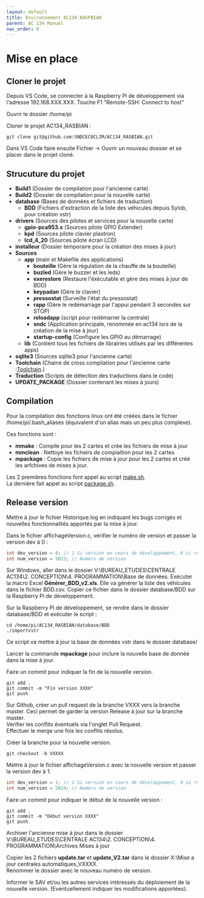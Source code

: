```yaml
---
layout: default
title: Environnement AC134 RASPBIAN 
parent: AC 134 Manuel
nav_order: 0
---
```


# [](#header-1)Mise en place
## [](#header-2)Cloner le projet

Depuis VS Code, se connecter à la Raspberry Pi de développement via l'adresse 192.168.XXX.XXX. 
Touche F1 "Remote-SSH: Connect to host"

Ouvrir le dossier /home/pi

Cloner le projet AC134_RASBIAN : 
```
git clone git@github.com:SNDCECOCLIM/AC134_RASBIAN.git
```
Dans VS Code faire ensuite Fichier -> Ouvrir un nouveau dossier et se placer dans le projet cloné. 

## [](#header-2)Strucuture du projet

- **Build1**                    (Dossier de compilation pour l'ancienne carte) 
- **Build2**                    (Dossier de compilation pour la nouvelle carte)
- **database**                  (Bases de données et fichiers de traduction)
    - **BDD**                   (Fichiers d'extraction de la liste des véhicules depuis Sylob, pour création vstr)
- **drivers**                   (Sources des pilotes et services pour la nouvelle carte)
    - **gpio-pca953.x**         (Sources pilote GPIO Extender)
    - **kpd**                   (Sources pilote clavier plastron)
    - **lcd_4_20**              (Sources pilote écran LCD)
- **installeur**                (Dossier temporaire pour la création des mises à jour)
- **Sources**
    - **app**                   (main et Makefile des applications)
        - **bouteille**         (Gère la régulation de la chauffe de la bouteille)
        - **buzled**            (Gère le buzzer et les leds)
        - **exerestore**        (Restaure l'éxécutable et gère des mises à jour de BDD)
        - **keypadan**          (Gère le clavier)
        - **pressostat**        (Surveille l'état du pressostat)
        - **rapp**              (Gère le redémarrage par l'appui pendant 3 secondes sur STOP)
        - **reloadapp**         (script pour redémarrer la centrale)
        - **sndc**              (Application principale, renommée en ac134 lors de la création de la mise à jour)
        - **startup-config**    (Configure les GPIO au démarrage)  
    - **lib**                   (Contient tous les fichiers de librairies utilisés par les différentes apps)
- **sqlite3**                   (Sources sqlite3 pour l'ancienne carte)
- **Toolchain**                 (Chaine de cross compilation pour l'ancienne carte :[Toolchain](toolchain.md).)
- **Traduction**                (Scripts de détection des traductions dans le code)
- **UPDATE_PACKAGE**            (Dossier contenant les mises à jours)

## [](#header-2)Compilation
Pour la compilation des fonctions linux ont été créées dans le fichier /home/pi/.bash_aliases (équivalent d'un alias mais un peu plus complexe).

Ces fonctions sont : 
- **mmake** : Compile pour les 2 cartes et crée les fichiers de mise à jour 
- **mmclean**  : Nettoye les ficheirs de compialtion pour les 2 cartes
- **mpackage**  : Copie les fichiers de mise à jour pour les 2 cartes et créé les arfchives de mises à jour.

Les 2 premières fonctions font appel au script [make.sh](https://github.com/SNDCECOCLIM/AC134_RASBIAN/blob/master/make.sh).  
La dernière fait appel au script [package.sh](https://github.com/SNDCECOCLIM/AC134_RASBIAN/blob/master/package.sh).  

## [](#header-2)Release version 
Mettre à jour le fichier Historique.log en indiquant les bugs corrigés et nouvelles fonctionnalités apportés par la mise à jour.  

Dans le fichier affichageVersion.c, vérifier le numéro de version et passer la version dev à 0 :
```c++
int dev_version = 0; // 1 Si version en cours de développement, 0 si release. // Affiche -DEV derrière l'affichage version si = à 1
int num_version = 5023; // Numéro de version
```
Sur Windows, aller dans le dossier V:\BUREAU_ETUDES\CENTRALE AC134\2. CONCEPTION\4. PROGRAMMATION\Base de données. 
Exécuter la macro Excel **Générer_BDD_v2.xls**. Elle va générer la liste des véhicules dans le fichier BDD.csv. 
Copier ce fichier dans le dossier database/BDD sur la Raspberry Pi de développement.  

Sur la Raspberry Pi de développement, se rendre dans le dossier database/BDD et exécuter le script : 
```
cd /home/pi/AC134_RASBIAN/database/BDD
./importvstr
```
Ce script va mettre à jour la base de données vstr dans le dossier database/  

Lancer la commande **mpackage** pour inclure la nouvelle base de donnée dans la mise à jour.  

Faire un commit pour indiquer la fin de la nouvelle version. 
```
git add .
git commit -m "Fin version XXXX"
git push 
```
Sur Github, créer un pull request de la branche VXXX vers la branche master. Ceci permet de garder la version Release à jour sur la branche master.  
Verifier les conflits éventuels via l'onglet Pull Request.  
Effectuer le merge une fois les conflits résolus.  

Créer la branche pour la nouvelle version. 
```
git checkout -b VXXXX
```
Mettre à jour le fichier affichageVersion.c avec la nouvelle version et passer la version dev à 1. 
```c++
int dev_version = 1; // 1 Si version en cours de développement, 0 si release. // Affiche -DEV derrière l'affichage version si = à 1
int num_version = 5024; // Numéro de version
```

Faire un commit pour indiquer le début de la nouvelle version : 
```
git add .
git commit -m "Début version XXXX"
git push 
```

Archiver l'ancienne mise à jour dans le dossier V:\BUREAU_ETUDES\CENTRALE AC134\2. CONCEPTION\4. PROGRAMMATION\Archives Mises à jour  

Copier les 2 fichiers **update.tar** et **update_V2.tar** dans le dossier X:\Mise a jour centrales automatiques_VXXXX.  
Renommer le dossier avec le nouveau numéro de version. 

Informer le SAV et/ou les autres services intéressés du déploiement de la nouvelle version. (Eventuellement indiquer les modifications apportées).
